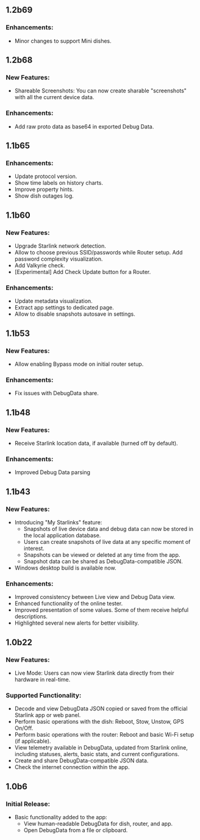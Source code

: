## 1.2b69

### Enhancements:
- Minor changes to support Mini dishes.

## 1.2b68

### New Features:

- Shareable Screenshots: You can now create sharable "screenshots" with all the current device data.

### Enhancements:

- Add raw proto data as base64 in exported Debug Data.

## 1.1b65

### Enhancements:

- Update protocol version.
- Show time labels on history charts.
- Improve property hints.
- Show dish outages log.

## 1.1b60

### New Features:

- Upgrade Starlink network detection.
- Allow to choose previous SSID/passwords while Router setup. Add password complexity visualization.
- Add Valkyrie check.
- [Experimental] Add Check Update button for a Router.

### Enhancements:

- Update metadata visualization.
- Extract app settings to dedicated page. 
- Allow to disable snapshots autosave in settings.

## 1.1b53

### New Features:

- Allow enabling Bypass mode on initial router setup.

### Enhancements:

- Fix issues with DebugData share. 

## 1.1b48

### New Features:

- Receive Starlink location data, if available (turned off by default).

### Enhancements:

- Improved Debug Data parsing 


## 1.1b43

### New Features:

- Introducing "My Starlinks" feature:
  - Snapshots of live device data and debug data can now be stored in the local application database.
  - Users can create snapshots of live data at any specific moment of interest.
  - Snapshots can be viewed or deleted at any time from the app.
  - Snapshot data can be shared as DebugData-compatible JSON.
- Windows desktop build is available now.

### Enhancements:

- Improved consistency between Live view and Debug Data view.
- Enhanced functionality of the online tester.
- Improved presentation of some values. Some of them receive helpful descriptions.
- Highlighted several new alerts for better visibility.

## 1.0b22

### New Features:

- Live Mode: Users can now view Starlink data directly from their hardware in real-time.

### Supported Functionality:

- Decode and view DebugData JSON copied or saved from the official Starlink app or web panel.
- Perform basic operations with the dish: Reboot, Stow, Unstow, GPS On/Off.
- Perform basic operations with the router: Reboot and basic Wi-Fi setup (if applicable).
- View telemetry available in DebugData, updated from Starlink online, including statuses, alerts, 
  basic stats, and current configurations.
- Create and share DebugData-compatible JSON data.
- Check the internet connection within the app.


## 1.0b6

### Initial Release:

- Basic functionality added to the app:
  - View human-readable DebugData for dish, router, and app.
  - Open DebugData from a file or clipboard.
